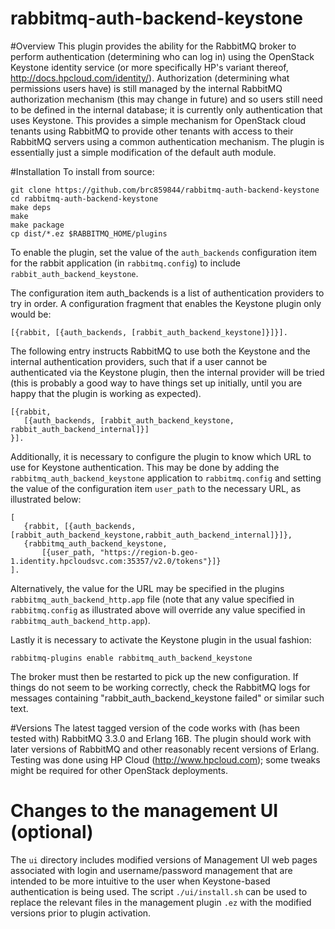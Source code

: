 rabbitmq-auth-backend-keystone
==============================

#Overview
This plugin provides the ability for the RabbitMQ broker to perform authentication (determining who can log in) using the OpenStack Keystone identity service (or more specifically HP's variant thereof, http://docs.hpcloud.com/identity/). Authorization (determining what permissions users have) is still managed by the internal RabbitMQ authorization mechanism (this may change in future) and so users still need to be defined in the internal database; it is currently only authentication that uses Keystone.
This provides a simple mechanism for OpenStack cloud tenants using RabbitMQ to provide other tenants with access to their RabbitMQ servers using a common authentication mechanism.
The plugin is essentially just a simple modification of the default auth module.

#Installation
To install from source:

    git clone https://github.com/brc859844/rabbitmq-auth-backend-keystone
    cd rabbitmq-auth-backend-keystone
    make deps
    make
    make package
    cp dist/*.ez $RABBITMQ_HOME/plugins
    
To enable the plugin, set the value of the `auth_backends` configuration item for the rabbit application (in `rabbitmq.config`) to include `rabbit_auth_backend_keystone`. 

The configuration item auth_backends is a list of authentication providers to try in order. A configuration fragment that enables the Keystone plugin only would be:

    [{rabbit, [{auth_backends, [rabbit_auth_backend_keystone]}]}].
    
The following entry instructs RabbitMQ to use both the Keystone and the internal authentication providers, such that if a user cannot be authenticated via the Keystone plugin, then the internal provider will be tried (this is probably a good way to have things set up initially, until you are happy that the plugin is working as expected).

    [{rabbit,
       [{auth_backends, [rabbit_auth_backend_keystone, rabbit_auth_backend_internal]}]
    }].
    
Additionally, it is necessary to configure the plugin to know which URL to use for Keystone authentication. This may be done by adding the `rabbitmq_auth_backend_keystone` application to `rabbitmq.config` and setting the value of the configuration item `user_path` to the necessary URL, as illustrated below:

    [
       {rabbit, [{auth_backends, [rabbit_auth_backend_keystone,rabbit_auth_backend_internal]}]},
       {rabbitmq_auth_backend_keystone,
           [{user_path, "https://region-b.geo-1.identity.hpcloudsvc.com:35357/v2.0/tokens"}]}
    ].
    
Alternatively, the value for the URL may be specified in the plugins `rabbitmq_auth_backend_http.app` file (note that any value specified in `rabbitmq.config` as illustrated above will override any value specified in `rabbitmq_auth_backend_http.app`).

Lastly it is necessary to activate the Keystone plugin in the usual fashion:

    rabbitmq-plugins enable rabbitmq_auth_backend_keystone
    
The broker must then be restarted to pick up the new configuration. If things do not seem to be working correctly, check the RabbitMQ logs for messages containing "rabbit_auth_backend_keystone failed" or similar such text. 

#Versions
The latest tagged version of the code works with (has been tested with) RabbitMQ 3.3.0 and Erlang 16B. The plugin should work with later versions of RabbitMQ and other reasonably recent versions of Erlang. Testing was done using HP Cloud (http://www.hpcloud.com); some tweaks might be required for other OpenStack deployments.

# Changes to the management UI (optional)
The `ui` directory includes modified versions of Management UI web pages associated with login and username/password management that are intended to be more intuitive to the user when Keystone-based authentication is being used. The script `./ui/install.sh` can be used to replace the relevant files in the management plugin `.ez` with the modified versions prior to plugin activation.

